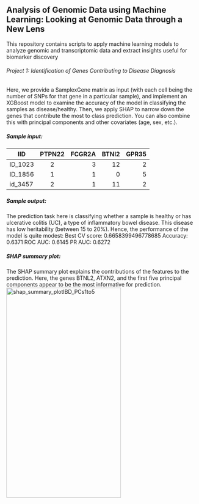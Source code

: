 ## Analysis of Genomic Data using Machine Learning: Looking at Genomic Data through a New Lens

This repository contains scripts to apply machine learning models to analyze genomic and transcriptomic data and extract insights useful for biomarker discovery

###### Project 1: Identification of Genes Contributing to Disease Diagnosis
Here, we provide a SamplexGene matrix as input (with each cell being the number of SNPs for that gene in a particular sample), and implement an XGBoost model to examine the accuracy of the model in classifying the samples as disease/healthy. Then, we apply SHAP to narrow down the genes that contribute the most to class prediction. You can also combine this with principal components and other covariates (age, sex, etc.).

##### Sample input:


| IID           | PTPN22        | FCGR2A | BTNl2 | GPR35 |
| ------------- |:-------------:| ------:|------:|------:|
| ID_1023       | 2      | 3    | 12 | 2 |
| ID_1856       | 1      |   1  | 0  | 5 |
| id_3457       | 2      |    1  | 11 | 2 |

##### Sample output:
The prediction task here is classifying whether a sample is healthy or has ulcerative colitis (UC), a type of inflammatory bowel disease. This disease has low heritability (between 15 to 20%). Hence, the performance of the model is quite modest:
Best CV score: 0.6658399496778685
Accuracy: 0.6371 
ROC AUC: 0.6145
PR AUC: 0.6272

##### SHAP summary plot:
The SHAP summary plot explains the contributions of the features to the prediction. Here, the genes BTNL2, ATXN2, and the first five principal components appear to be the most informative for prediction.
<img width="300" height="550" alt="shap_summary_plotIBD_PCs1to5" src="https://github.com/user-attachments/assets/dbd8b250-1f63-48fa-8d58-67fd0e0ec74c" />

